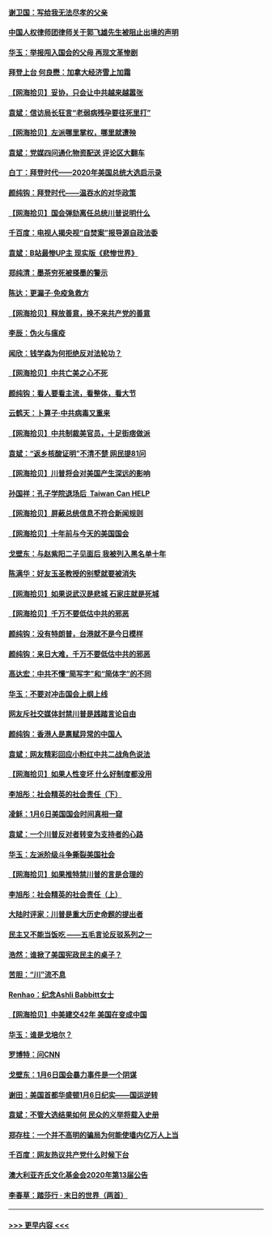 #### [谢卫国：写给我无法尽孝的父亲](../pages/nsc993/n12720325.md?t=01300651) 
#### [中国人权律师团律师关于郭飞雄先生被阻止出境的声明](../pages/nsc993/n12720203.md?t=01300651) 
#### [华玉：举报闯入国会的父母 再现文革惨剧](../pages/nsc993/n12719070.md?t=01300651) 
#### [拜登上台 何良懋：加拿大经济雪上加霜](../pages/nsc993/n12718943.md?t=01300651) 
#### [【网海拾贝】妥协，只会让中共越来越嚣张](../pages/nsc993/n12717392.md?t=01300651) 
#### [袁斌：信访局长狂言“老弱病残孕要往死里打”](../pages/nsc993/n12717343.md?t=01300651) 
#### [【网海拾贝】左派哪里掌权，哪里就遭殃](../pages/nsc993/n12715009.md?t=01300651) 
#### [袁斌：党媒四问通化物资配送 评论区大翻车](../pages/nsc993/n12714950.md?t=01300651) 
#### [白丁：拜登时代——2020年美国总统大选启示录](../pages/nsc993/n12714920.md?t=01300651) 
#### [颜纯钩：拜登时代——温吞水的对华政策](../pages/nsc993/n12713245.md?t=01300651) 
#### [【网海拾贝】国会弹劾离任总统川普说明什么](../pages/nsc993/n12712816.md?t=01300651) 
#### [千百度：电视人揭央视“自焚案”报导源自政法委](../pages/nsc993/n12709760.md?t=01300651) 
#### [袁斌：B站最惨UP主 现实版《悲惨世界》](../pages/nsc993/n12709686.md?t=01300651) 
#### [郑纯清：墨茶穷死被搽墨的警示](../pages/nsc993/n12709262.md?t=01300651) 
#### [陈达：更漏子·免疫急救方](../pages/nsc993/n12709244.md?t=01300651) 
#### [【网海拾贝】释放善意，换不来共产党的善意](../pages/nsc993/n12708361.md?t=01300651) 
#### [李辰：伪火与瘟疫](../pages/nsc993/n12707981.md?t=01300651) 
#### [闻欣：钱学森为何拒绝反对法轮功？](../pages/nsc993/n12707407.md?t=01300651) 
#### [【网海拾贝】中共亡美之心不死](../pages/nsc993/n12707621.md?t=01300651) 
#### [颜纯钩：看人要看主流，看整体，看大节](../pages/nsc993/n12707536.md?t=01300651) 
#### [云鹤天：卜算子‧中共病毒又重来](../pages/nsc993/n12707408.md?t=01300651) 
#### [【网海拾贝】中共制裁美官员，十足街痞做派](../pages/nsc993/n12705115.md?t=01300651) 
#### [袁斌：“返乡核酸证明”不清不楚 网民提81问](../pages/nsc993/n12704982.md?t=01300651) 
#### [【网海拾贝】川普将会对美国产生深远的影响](../pages/nsc993/n12703045.md?t=01300651) 
#### [孙国祥：孔子学院退场后  Taiwan Can HELP](../pages/nsc993/n12702430.md?t=01300651) 
#### [【网海拾贝】屏蔽总统信息不符合新闻规则](../pages/nsc993/n12699998.md?t=01300651) 
#### [【网海拾贝】十年前与今天的美国国会](../pages/nsc993/n12696993.md?t=01300651) 
#### [戈壁东：与赵紫阳二子见面后 我被列入黑名单十年](../pages/nsc993/n12696215.md?t=01300651) 
#### [陈满华：好友玉圣教授的别墅就要被消失](../pages/nsc993/n12695411.md?t=01300651) 
#### [【网海拾贝】如果说武汉是悲城 石家庄就是死城](../pages/nsc993/n12694589.md?t=01300651) 
#### [【网海拾贝】千万不要低估中共的邪恶](../pages/nsc993/n12692771.md?t=01300651) 
#### [颜纯钩：没有特朗普，台港就不是今日模样](../pages/nsc993/n12692678.md?t=01300651) 
#### [颜纯钩：来日大难，千万不要低估中共的邪恶](../pages/nsc993/n12692080.md?t=01300651) 
#### [高达宏：中共不懂“简写字”和“简体字”的不同](../pages/nsc993/n12692068.md?t=01300651) 
#### [华玉：不要对冲击国会上纲上线](../pages/nsc993/n12689948.md?t=01300651) 
#### [网友斥社交媒体封禁川普是践踏言论自由](../pages/nsc993/n12687482.md?t=01300651) 
#### [颜纯钩：香港人是禀赋异常的中国人](../pages/nsc993/n12685142.md?t=01300651) 
#### [袁斌：网友精彩回应小粉红中共二战角色说法](../pages/nsc993/n12684994.md?t=01300651) 
#### [【网海拾贝】如果人性变坏 什么好制度都没用](../pages/nsc993/n12683000.md?t=01300651) 
#### [李旭彤：社会精英的社会责任（下）](../pages/nsc993/n12680604.md?t=01300651) 
#### [凌稣：1月6日美国国会时间真相一窥](../pages/nsc993/n12682780.md?t=01300651) 
#### [袁斌：一个川普反对者转变为支持者的心路](../pages/nsc993/n12682700.md?t=01300651) 
#### [华玉：左派阶级斗争撕裂美国社会](../pages/nsc993/n12681226.md?t=01300651) 
#### [【网海拾贝】如果推特禁川普的言是合理的](../pages/nsc993/n12681232.md?t=01300651) 
#### [李旭彤：社会精英的社会责任（上）](../pages/nsc993/n12680501.md?t=01300651) 
#### [大陆时评家：川普是重大历史命题的提出者](../pages/nsc993/n12679904.md?t=01300651) 
#### [民主又不能当饭吃 ——五毛言论反驳系列之一](../pages/nsc993/n12679877.md?t=01300651) 
#### [浩然：谁掀了美国宪政民主的桌子？](../pages/nsc993/n12679850.md?t=01300651) 
#### [苦胆：“川”流不息](../pages/nsc993/n12678388.md?t=01300651) 
#### [Renhao：纪念Ashli Babbitt女士](../pages/nsc993/n12678359.md?t=01300651) 
#### [【网海拾贝】中美建交42年 美国在变成中国](../pages/nsc993/n12678324.md?t=01300651) 
#### [华玉：谁是戈培尔？](../pages/nsc993/n12677515.md?t=01300651) 
#### [罗博特：问CNN](../pages/nsc993/n12677172.md?t=01300651) 
#### [戈壁东：1月6日国会暴力事件是一个阴谋](../pages/nsc993/n12674639.md?t=01300651) 
#### [谢田：美国首都华盛顿1月6日纪实——国运逆转](../pages/nsc993/n12673190.md?t=01300651) 
#### [袁斌：不管大选结果如何 民众的义举将载入史册](../pages/nsc993/n12672787.md?t=01300651) 
#### [郑存柱：一个并不高明的骗局为何能使墙内亿万人上当](../pages/nsc993/n12671449.md?t=01300651) 
#### [千百度：网友热议共产党什么时候下台](../pages/nsc993/n12670442.md?t=01300651) 
#### [澳大利亚齐氏文化基金会2020年第13届公告](../pages/nsc993/n12670273.md?t=01300651) 
#### [李春草：踏莎行 · 末日的世界（两首）](../pages/nsc993/n12670253.md?t=01300651) 

----
#### [ >>> 更早内容 <<< ](../indexes/nsc993-earlier.md)
